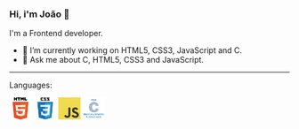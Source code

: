 ### Hi, i'm João 👋

<!--
**JoaoVitorJJV/JoaoVitorJJV** is a ✨ _special_ ✨ repository because its `README.md` (this file) appears on your GitHub profile. -->

I'm a Frontend developer.

- 🔭 I’m currently working on HTML5, CSS3, JavaScript and C.
- 💬 Ask me about C, HTML5, CSS3 and JavaScript.

_________________________________________________________________________________________________________________________________________
Languages:

<code><img height="40" src="https://raw.githubusercontent.com/github/explore/80688e429a7d4ef2fca1e82350fe8e3517d3494d/topics/html/html.png"></code>
<code><img height="40" src="https://raw.githubusercontent.com/github/explore/80688e429a7d4ef2fca1e82350fe8e3517d3494d/topics/css/css.png"></code>
<code><img height="40" src="https://raw.githubusercontent.com/github/explore/80688e429a7d4ef2fca1e82350fe8e3517d3494d/topics/javascript/javascript.png"></code>
<code><img height="40" src="https://raw.githubusercontent.com/github/explore/80688e429a7d4ef2fca1e82350fe8e3517d3494d/topics/c/c.png"></code>


